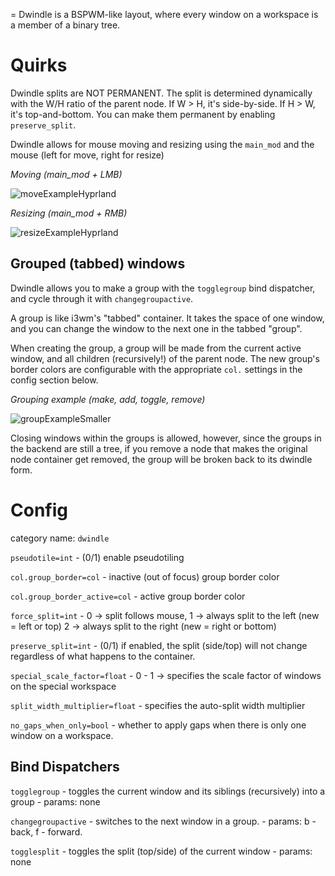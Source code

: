 = Dwindle is a BSPWM-like layout, where every window on a workspace is a member
of a binary tree.

# Quirks

Dwindle splits are NOT PERMANENT. The split is determined dynamically with the
W/H ratio of the parent node. If W > H, it's side-by-side. If H > W, it's
top-and-bottom. You can make them permanent by enabling `preserve_split`.

Dwindle allows for mouse moving and resizing using the `main_mod` and the mouse
(left for move, right for resize)

_Moving (main_mod + LMB)_

![moveExampleHyprland](https://user-images.githubusercontent.com/43317083/162996595-c2b41ab1-0f3b-4680-99df-34d6dbad87f4.gif)

_Resizing (main_mod + RMB)_

![resizeExampleHyprland](https://user-images.githubusercontent.com/43317083/162996612-6341199a-eeee-4de0-85ee-f6a42c426c3f.gif)

## Grouped (tabbed) windows

Dwindle allows you to make a group with the `togglegroup` bind dispatcher, and
cycle through it with `changegroupactive`.

A group is like i3wm's "tabbed" container. It takes the space of one window, and
you can change the window to the next one in the tabbed "group".

When creating the group, a group will be made from the current active window,
and all children (recursively!) of the parent node. The new group's border
colors are configurable with the appropriate `col.` settings in the config
section below.

_Grouping example (make, add, toggle, remove)_

![groupExampleSmaller](https://user-images.githubusercontent.com/43317083/163003581-69d7a5d0-5757-4183-83f1-256cdc99c96a.gif)

Closing windows within the groups is allowed, however, since the groups in the
backend are still a tree, if you remove a node that makes the original node
container get removed, the group will be broken back to its dwindle form.

# Config

category name: `dwindle`

`pseudotile=int` - (0/1) enable pseudotiling

`col.group_border=col` - inactive (out of focus) group border color

`col.group_border_active=col` - active group border color

`force_split=int` - 0 -> split follows mouse, 1 -> always split to the left (new
= left or top) 2 -> always split to the right (new = right or bottom)

`preserve_split=int` - (0/1) if enabled, the split (side/top) will not change
regardless of what happens to the container.

`special_scale_factor=float` - 0 - 1 -> specifies the scale factor of windows on
the special workspace

`split_width_multiplier=float` - specifies the auto-split width multiplier

`no_gaps_when_only=bool` - whether to apply gaps when there is only one window
on a workspace.

## Bind Dispatchers

`togglegroup` - toggles the current window and its siblings (recursively) into a
group - params: none

`changegroupactive` - switches to the next window in a group. - params: b -
back, f - forward.

`togglesplit` - toggles the split (top/side) of the current window - params:
none
